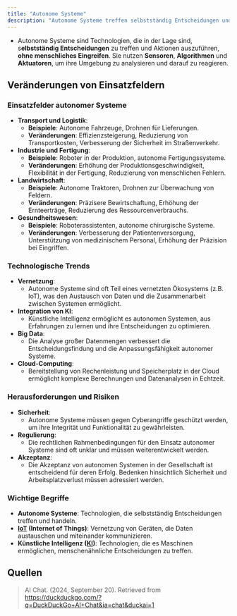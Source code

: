 ```yaml
---
title: "Autonome Systeme"
description: "Autonome Systeme treffen selbstständig Entscheidungen und führen Aktionen ohne menschliches Eingreifen aus. Sie nutzen Sensoren, Algorithmen und Aktuatoren. Einsatzfelder sind Transport, Industrie und Gesundheitswesen. Herausforderungen umfassen Sicherheit und Regulierung."
---
```


- Autonome Systeme sind Technologien, die in der Lage sind, s**elbstständig Entscheidungen** zu treffen und Aktionen auszuführen, **ohne menschliches Eingreifen**. Sie nutzen **Sensoren**, **Algorithmen** und **Aktuatoren**, um ihre Umgebung zu analysieren und darauf zu reagieren.

## Veränderungen von Einsatzfeldern

### Einsatzfelder autonomer Systeme
- **Transport und Logistik**: 
  - **Beispiele**: Autonome Fahrzeuge, Drohnen für Lieferungen.
  - **Veränderungen**: Effizienzsteigerung, Reduzierung von Transportkosten, Verbesserung der Sicherheit im Straßenverkehr.
- **Industrie und Fertigung**: 
  - **Beispiele**: Roboter in der Produktion, autonome Fertigungssysteme.
  - **Veränderungen**: Erhöhung der Produktionsgeschwindigkeit, Flexibilität in der Fertigung, Reduzierung von menschlichen Fehlern.
- **Landwirtschaft**: 
  - **Beispiele**: Autonome Traktoren, Drohnen zur Überwachung von Feldern.
  - **Veränderungen**: Präzisere Bewirtschaftung, Erhöhung der Ernteerträge, Reduzierung des Ressourcenverbrauchs.
- **Gesundheitswesen**: 
  - **Beispiele**: Roboterassistenten, autonome chirurgische Systeme.
  - **Veränderungen**: Verbesserung der Patientenversorgung, Unterstützung von medizinischem Personal, Erhöhung der Präzision bei Eingriffen.

### Technologische Trends
- **Vernetzung**: 
  - Autonome Systeme sind oft Teil eines vernetzten Ökosystems (z.B. IoT), was den Austausch von Daten und die Zusammenarbeit zwischen Systemen ermöglicht.
- **Integration von KI**: 
  - Künstliche Intelligenz ermöglicht es autonomen Systemen, aus Erfahrungen zu lernen und ihre Entscheidungen zu optimieren.
- **Big Data**: 
  - Die Analyse großer Datenmengen verbessert die Entscheidungsfindung und die Anpassungsfähigkeit autonomer Systeme.
- **Cloud-Computing**: 
  - Bereitstellung von Rechenleistung und Speicherplatz in der Cloud ermöglicht komplexe Berechnungen und Datenanalysen in Echtzeit.

### Herausforderungen und Risiken
- **Sicherheit**: 
  - Autonome Systeme müssen gegen Cyberangriffe geschützt werden, um ihre Integrität und Funktionalität zu gewährleisten.
- **Regulierung**: 
  - Die rechtlichen Rahmenbedingungen für den Einsatz autonomer Systeme sind oft unklar und müssen weiterentwickelt werden.
- **Akzeptanz**: 
  - Die Akzeptanz von autonomen Systemen in der Gesellschaft ist entscheidend für deren Erfolg. Bedenken hinsichtlich Sicherheit und Arbeitsplatzverlust müssen adressiert werden.

### Wichtige Begriffe
- **Autonome Systeme**: Technologien, die selbstständig Entscheidungen treffen und handeln.
- **[IoT](/open-fidup/lerninhalte/iot/) (Internet of Things)**: Vernetzung von Geräten, die Daten austauschen und miteinander kommunizieren.
- **Künstliche Intelligenz ([KI](/open-fidup/lerninhalte/ki/))**: Technologien, die es Maschinen ermöglichen, menschenähnliche Entscheidungen zu treffen.

## Quellen

> AI Chat. (2024, September 20). Retrieved from https://duckduckgo.com/?q=DuckDuckGo+AI+Chat&ia=chat&duckai=1